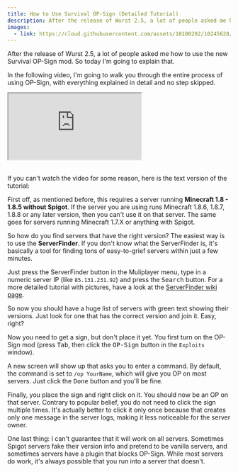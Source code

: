 ```yaml
---
title: How to Use Survival OP-Sign (Detailed Tutorial)
description: After the release of Wurst 2.5, a lot of people asked me how to use the new Survival OP-Sign mod. So today I'm going to explain that.
images:
  - link: https://cloud.githubusercontent.com/assets/10100202/10245628/887a70f6-6909-11e5-8678-3e95936d71a1.jpg
---
```

After the release of Wurst 2.5, a lot of people asked me how to use the new Survival OP-Sign mod. So today I'm going to explain that.

In the following video, I'm going to walk you through the entire process of using OP-Sign, with everything explained in detail and no step skipped.

<div class="embed-responsive embed-responsive-16by9">
  <iframe class="embed-responsive-item" src="https://www.youtube.com/embed/Ix-LmaFFvj4" allowfullscreen></iframe>
</div>
<br>

If you can't watch the video for some reason, here is the text version of the tutorial:

First off, as mentioned before, this requires a server running **Minecraft 1.8 - 1.8.5 without Spigot**. If the server you are using runs Minecraft 1.8.6, 1.8.7, 1.8.8 or any later version, then you can't use it on that server. The same goes for servers running Minecraft 1.7.X or anything with Spigot.

So how do you find servers that have the right version? The easiest way is to use the **ServerFinder**. If you don't know what the ServerFinder is, it's basically a tool for finding tons of easy-to-grief servers within just a few minutes.

Just press the ServerFinder button in the Muliplayer menu, type in a numeric server IP (like `85.131.231.92`) and press the <kbd>Search</kbd> button. For a more detailed tutorial with pictures, have a look at the [ServerFinder wiki page](/wiki/Special_Features/Server_Finder/).

So now you should have a huge list of servers with green text showing their versions. Just look for one that has the correct version and join it. Easy, right?

Now you need to get a sign, but don't place it yet. You first turn on the OP-Sign mod (press <kbd>Tab</kbd>, then click the <kbd>OP-Sign</kbd> button in the `Exploits` window).

A new screen will show up that asks you to enter a command. By default, the command is set to `/op YourName`, which will give you OP on most servers. Just click the <kbd>Done</kbd> button and you'll be fine.

Finally, you place the sign and right click on it. You should now be an OP on that server. Contrary to popular belief, you do not need to click the sign multiple times. It's actually better to click it only once because that creates only one message in the server logs, making it less noticeable for the server owner.

One last thing: I can't guarantee that it will work on all servers. Sometimes Spigot servers fake their version info and pretend to be vanilla servers, and sometimes servers have a plugin that blocks OP-Sign. While most servers do work, it's always possible that you run into a server that doesn't.

